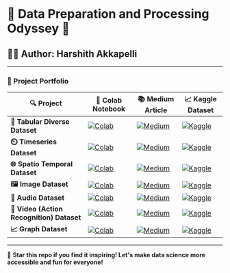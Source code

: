 # 🌌 Data Preparation and Processing Odyssey 🚀

## 🧑‍🚀 Author: Harshith Akkapelli


---

### 🌟 Project Portfolio

| 🔍 Project                          | 📓 Colab Notebook                                                                                                       | 📚 Medium Article                                                                                                                                       | 📈 Kaggle Dataset                                                                                     |
|------------------------------------|-------------------------------------------------------------------------------------------------------------------------|---------------------------------------------------------------------------------------------------------------------------------------------------------|------------------------------------------------------------------------------------------------------|
| **🔢 Tabular Diverse Dataset**     | [![Colab](https://img.shields.io/badge/Colab-F9A825.svg?&style=for-the-badge&logo=googlecolab&logoColor=black)](https://colab.research.google.com/drive/1u1F3x3qnF1z0HvKB6BS40cIVpdSU9051?usp=sharing) | [![Medium](https://img.shields.io/badge/Medium-03A9F4.svg?&style=for-the-badge&logo=medium&logoColor=white)](https://medium.com/@harshith.akkapelli/leveraging-gpt-4-for-rapid-machine-learning-prototyping-on-a-pet-adoption-dataset-8d29dcdf56b5) | [![Kaggle](https://img.shields.io/badge/Kaggle-0D47A1.svg?&style=for-the-badge&logo=kaggle&logoColor=white)](https://www.kaggle.com/competitions/petfinder-adoption-prediction/overview) |
| **⏲️ Timeseries Dataset**          | [![Colab](https://img.shields.io/badge/Colab-8BC34A.svg?&style=for-the-badge&logo=googlecolab&logoColor=white)](https://colab.research.google.com/drive/1R-WcnFjiEzQ9MmRLXlQOHGputgIxrSAT?usp=sharing) | [![Medium](https://img.shields.io/badge/Medium-FF9800.svg?&style=for-the-badge&logo=medium&logoColor=white)](https://medium.com/@harshith.akkapelli/leveraging-gpt-4-for-rapid-data-science-workflow-a-case-study-with-energy-consumption-dataset-76a807f08df7) | [![Kaggle](https://img.shields.io/badge/Kaggle-4CAF50.svg?&style=for-the-badge&logo=kaggle&logoColor=white)](https://www.kaggle.com/datasets/srinuti/residential-power-usage-3years-data-timeseries/) |
| **🌐 Spatio Temporal Dataset**     | [![Colab](https://img.shields.io/badge/Colab-9C27B0.svg?&style=for-the-badge&logo=googlecolab&logoColor=white)](https://colab.research.google.com/drive/1cFnYj7JnzPh19q1dZ4uOW9aKto_vbl6-?usp=sharing) | [![Medium](https://img.shields.io/badge/Medium-2196F3.svg?&style=for-the-badge&logo=medium&logoColor=white)](https://medium.com/@harshith.akkapelli/leveraging-chatgpt-4-for-efficient-data-science-workflow-a-case-study-with-a-spatio-temporal-f9afebac1452) | [![Kaggle](https://img.shields.io/badge/Kaggle-E91E63.svg?&style=for-the-badge&logo=kaggle&logoColor=white)](https://www.kaggle.com/datasets/mathurinache/hungary-chicken) |
| **🖼️ Image Dataset**               | [![Colab](https://img.shields.io/badge/Colab-FFEB3B.svg?&style=for-the-badge&logo=googlecolab&logoColor=black)](https://colab.research.google.com/drive/1pzFunufu1GJo6xS8ghgNxzY0pocfACbe?usp=sharing) | [![Medium](https://img.shields.io/badge/Medium-9E9E9E.svg?&style=for-the-badge&logo=medium&logoColor=white)](https://medium.com/@harshith.akkapelli/navigating-shape-classification-with-chatgpt-4-a-data-scientists-journey-through-image-data-b113972eb635) | [![Kaggle](https://img.shields.io/badge/Kaggle-3F51B5.svg?&style=for-the-badge&logo=kaggle&logoColor=white)](https://www.kaggle.com/datasets/cactus3/basicshapes/data) |
| **🎵 Audio Dataset**               | [![Colab](https://img.shields.io/badge/Colab-03A9F4.svg?&style=for-the-badge&logo=googlecolab&logoColor=white)](https://colab.research.google.com/drive/1v1fq4AO1sPTLEiAOPjdLteMOxEuP3Kjh?usp=sharing) | [![Medium](https://img.shields.io/badge/Medium-FFC107.svg?&style=for-the-badge&logo=medium&logoColor=black)](https://medium.com/@harshith.akkapelli/leveraging-chatgpt-4-for-rapid-audio-classification-a-journey-through-data-science-78e69c0f60a3) | [![Kaggle](https://img.shields.io/badge/Kaggle-009688.svg?&style=for-the-badge&logo=kaggle&logoColor=white)](https://www.kaggle.com/datasets/alanchn31/free-spoken-digits) |
| **🎥 Video (Action Recognition) Dataset** | [![Colab](https://img.shields.io/badge/Colab-673AB7.svg?&style=for-the-badge&logo=googlecolab&logoColor=white)](https://colab.research.google.com/drive/1IfLeKh9jubaWO06DNZN5kzFPKNJNaPmz?usp=sharing) | [![Medium](https://img.shields.io/badge/Medium-4CAF50.svg?&style=for-the-badge&logo=medium&logoColor=white)](https://medium.com/@harshith.akkapelli/optimizing-video-data-analysis-with-gpt-4-a-case-study-using-the-ucf11-dataset-915de57fd11f) | [![Kaggle](https://img.shields.io/badge/Kaggle-FF5722.svg?&style=for-the-badge&logo=kaggle&logoColor=white)](https://www.kaggle.com/datasets/pypiahmad/ucf-youtube-action-data-set) |
| **📈 Graph Dataset**              | [![Colab](https://img.shields.io/badge/Colab-FF9800.svg?&style=for-the-badge&logo=googlecolab&logoColor=white)](https://colab.research.google.com/drive/1Bjcl519fRUqUP3WoYOYhl7laFtOmJ8iK?usp=sharing) | [![Medium](https://img.shields.io/badge/Medium-607D8B.svg?&style=for-the-badge&logo=medium&logoColor=white)](https://medium.com/@harshith.akkapelli/accelerating-data-science-in-high-energy-physics-with-chatgpt-4-a-journey-through-the-arxiv-hep-ph-1da7d446cfa1) | [![Kaggle](https://img.shields.io/badge/Kaggle-F44336.svg?&style=for-the-badge&logo=kaggle&logoColor=white)](https://www.kaggle.com/datasets/wolfram77/graph-snap-cit-hepph?select=cit-HepPh.txt) |

---



🚀 **Star this repo if you find it inspiring! Let's make data science more accessible and fun for everyone!** 


